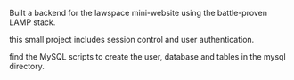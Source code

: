 Built a backend for the lawspace mini-website using the battle-proven LAMP stack.

this small project includes session control and user authentication.

find the MySQL scripts to create the user, database and tables in the mysql directory. 
